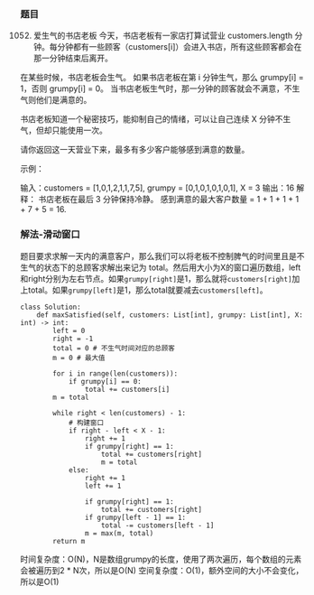 ### 题目

1052. 爱生气的书店老板
今天，书店老板有一家店打算试营业 customers.length 分钟。每分钟都有一些顾客（customers[i]）会进入书店，所有这些顾客都会在那一分钟结束后离开。

在某些时候，书店老板会生气。 如果书店老板在第 i 分钟生气，那么 grumpy[i] = 1，否则 grumpy[i] = 0。 当书店老板生气时，那一分钟的顾客就会不满意，不生气则他们是满意的。

书店老板知道一个秘密技巧，能抑制自己的情绪，可以让自己连续 X 分钟不生气，但却只能使用一次。

请你返回这一天营业下来，最多有多少客户能够感到满意的数量。
 

示例：

输入：customers = [1,0,1,2,1,1,7,5], grumpy = [0,1,0,1,0,1,0,1], X = 3
输出：16
解释：
书店老板在最后 3 分钟保持冷静。
感到满意的最大客户数量 = 1 + 1 + 1 + 1 + 7 + 5 = 16.

### 解法-滑动窗口

题目要求求解一天内的满意客户，那么我们可以将老板不控制脾气的时间里且是不生气的状态下的总顾客求解出来记为 total。然后用大小为X的窗口遍历数组，left和right分别为左右节点。如果`grumpy[right]`是1，那么就将`customers[right]`加上total。如果`grumpy[left]`是1，那么total就要减去`customers[left]`。

```python3
class Solution:
    def maxSatisfied(self, customers: List[int], grumpy: List[int], X: int) -> int:
        left = 0 
        right = -1
        total = 0 # 不生气时间对应的总顾客
        m = 0 # 最大值

        for i in range(len(customers)):
            if grumpy[i] == 0:
                total += customers[i]
        m = total
        
        while right < len(customers) - 1:
            # 构建窗口
            if right - left < X - 1:
                right += 1
                if grumpy[right] == 1:
                    total += customers[right] 
                    m = total
            else:
                right += 1
                left += 1

                if grumpy[right] == 1:
                    total += customers[right]
                if grumpy[left - 1] == 1:
                    total -= customers[left - 1]
                m = max(m, total)
        return m
```
时间复杂度：O(N)，N是数组grumpy的长度，使用了两次遍历，每个数组的元素会被遍历到2 * N次，所以是O(N)
空间复杂度：O(1)，额外空间的大小不会变化，所以是O(1)